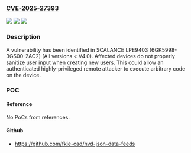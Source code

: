 ### [CVE-2025-27393](https://cve.mitre.org/cgi-bin/cvename.cgi?name=CVE-2025-27393)
![](https://img.shields.io/static/v1?label=Product&message=SCALANCE%20LPE9403&color=blue)
![](https://img.shields.io/static/v1?label=Version&message=0%3C%20V4.0%20&color=brighgreen)
![](https://img.shields.io/static/v1?label=Vulnerability&message=CWE-78%3A%20Improper%20Neutralization%20of%20Special%20Elements%20used%20in%20an%20OS%20Command%20('OS%20Command%20Injection')&color=brighgreen)

### Description

A vulnerability has been identified in SCALANCE LPE9403 (6GK5998-3GS00-2AC2) (All versions < V4.0). Affected devices do not properly sanitize user input when creating new users.This could allow an authenticated highly-privileged remote attacker to execute arbitrary code on the device.

### POC

#### Reference
No PoCs from references.

#### Github
- https://github.com/fkie-cad/nvd-json-data-feeds

